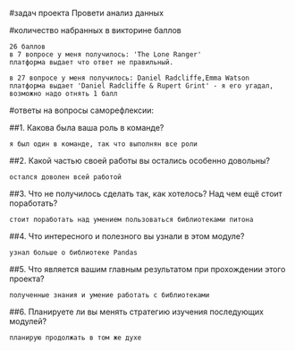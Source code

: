 #задач проекта
    Провети анализ данных 

#количество набранных в викторине баллов
    
    26 баллов
    в 7 вопросе у меня получилось: 'The Lone Ranger'
    платформа выдает что ответ не правильный.
    
    в 27 вопросе у меня получилось: Daniel Radcliffe,Emma Watson
    платформа выдает 'Daniel Radcliffe & Rupert Grint' - я его угадал, возможно надо отнять 1 балл

#ответы на вопросы саморефлексии:

##1. Какова была ваша роль в команде?
    
    я был один в команде, так что выполнян все роли

##2. Какой частью своей работы вы остались особенно довольны?
    
    остался доволен всей работой

##3. Что не получилось сделать так, как хотелось? Над чем ещё стоит поработать?
    
    стоит поработать над умением пользоваться библиотеками питона

##4. Что интересного и полезного вы узнали в этом модуле?
    
    узнал больше о библиотеке Pandas    

##5. Что является вашим главным результатом при прохождении этого проекта?
    
    полученные знания и умение работать с библиотеками

##6. Планируете ли вы менять стратегию изучения последующих модулей?
    
    планирую продолжать в том же духе
